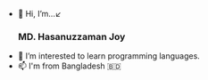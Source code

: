 - 👋 Hi, I’m...↙️ <b><h3>MD. Hasanuzzaman Joy</h3></b>
- 👀 I’m interested to learn programming languages.
- 📫 I'm from Bangladesh 🇧🇩
